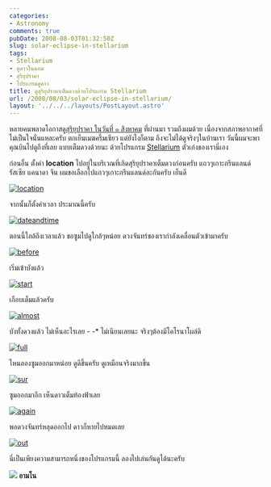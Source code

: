 ```yaml
---
categories:
- Astronomy
comments: true
pubDate: 2008-08-03T01:32:50Z
slug: solar-eclipse-in-stellarium
tags:
- Stellarium
- ดูดาวในคอม
- สุริยุปราคา
- โปรแกรมดูดาว
title: ดูสุริยุปราคาเต็มดวงด้วยโปรแกรม Stellarium
url: /2008/08/03/solar-eclipse-in-stellarium/
layout: '../../../layouts/PostLayout.astro'
---
```


หลายคนพลาดโอกาสดู[สุริยุปราคา ในวันที่ ๑ สิงหาคม](https://armno.in.th/20080716/%E0%B8%AA%E0%B8%B8%E0%B8%A3%E0%B8%B4%E0%B8%A2%E0%B8%B8%E0%B8%9B%E0%B8%A3%E0%B8%B2%E0%B8%84%E0%B8%B2-1-%E0%B8%AA%E0%B8%B4%E0%B8%87%E0%B8%AB%E0%B8%B2%E0%B8%84%E0%B8%A1-2551) ที่ผ่านมา รวมถึงผมด้วย เนื่องจากสภาพอากาศที่ไม่เป็นใจนั่นแหละครับ ตกเย็นเมฆครึ้มเชียว แต่ยังไงก็ตาม ถึงจะไม่ได้ดูจริงๆในบ้านเรา วันนี้ผมจะพาคุณบินไปดูถึงที่เลย แบบเต็มดวงด้วยนะ ด้วยโปรแกรม [Stellarium](https://armno.in.th/20071220/%E0%B8%A3%E0%B8%B5%E0%B8%A7%E0%B8%B4%E0%B8%A7-stellarium-%E0%B9%82%E0%B8%9B%E0%B8%A3%E0%B9%81%E0%B8%81%E0%B8%A3%E0%B8%A1%E0%B8%94%E0%B8%B9%E0%B8%94%E0%B8%B2%E0%B8%A7) ตัวเก่งของเรานี่เอง

ก่อนอื่น ตั้งค่า **location** ไปอยู่ในบริเวณที่เกิดสุริยุปราคาเต็มดวงก่อนครับ แถวๆเกาะกรีนแลนด์ รัสเซีย แคนาดา จีน ผมขอเลือกไปแถวๆเกาะกรีนแลนด์ละกันครับ เย็นดี

[![location](https://armno.in.th/wp-content/uploads/2008/08/location-thumb.jpg)](https://armno.in.th/wp-content/uploads/2008/08/location.jpg)

จากนั้นก็ตั้งค่าเวลา ประมาณนี้ครับ

[![dateandtime](https://armno.in.th/wp-content/uploads/2008/08/dateandtime-thumb.jpg)](https://armno.in.th/wp-content/uploads/2008/08/dateandtime.jpg)

ตอนนี้ใกล้ถึงเวลาแล้ว ขอซูมไปดูใกล้ๆหน่อย ดวงจันทร์ของเรากำลังเคลื่อนตัวเข้ามาครับ

[![before](https://armno.in.th/wp-content/uploads/2008/08/before-thumb.jpg)](https://armno.in.th/wp-content/uploads/2008/08/before.jpg)

เริ่มเข้าบังแล้ว

[![start](https://armno.in.th/wp-content/uploads/2008/08/start-thumb.jpg)](https://armno.in.th/wp-content/uploads/2008/08/start.jpg)

เกือบเต็มแล้วครับ

[![almost](https://armno.in.th/wp-content/uploads/2008/08/almost-thumb.jpg)](https://armno.in.th/wp-content/uploads/2008/08/almost.jpg)

บังทั้งดวงแล้ว ไม่เห็นอะไรเลย - -* ไม่เนียนเลยนะ จริงๆต้องมีโคโรนาโผล่ดิ

[![full](https://armno.in.th/wp-content/uploads/2008/08/full-thumb.jpg)](https://armno.in.th/wp-content/uploads/2008/08/full.jpg)

ไหนลองซูมออกมาหน่อย ดูดีขึ้นครับ ดูเหมือนจริงมากขึ้น

[![sur](https://armno.in.th/wp-content/uploads/2008/08/sur-thumb.jpg)](https://armno.in.th/wp-content/uploads/2008/08/sur.jpg)

ซูมออกมาอีก เห็นดาวเต็มท้องฟ้าเลย

[![again](https://armno.in.th/wp-content/uploads/2008/08/again-thumb.jpg)](https://armno.in.th/wp-content/uploads/2008/08/again.jpg)

พอดวงจันทร์หลุดออกไป ดาวก็หายไปหมดเลย

[![out](https://armno.in.th/wp-content/uploads/2008/08/out-thumb.jpg)](https://armno.in.th/wp-content/uploads/2008/08/out.jpg)

นี่เป็นเพียงความสามารถหนึ่งของโปรแกรมนี้ ลองไปเล่นกันดูได้นะครับ

**![](https://armno.in.th/wp-content/uploads/2008/07/ava120-thumb.gif)
อามโน**
